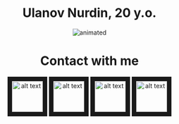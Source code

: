 <div align="center"> <h1> Ulanov Nurdin, 20 y.o. </h1> </div>

<p align="center"> <img src="https://i.pinimg.com/originals/5a/fb/90/5afb902abaca0ea0ad194bd2ca19e628.gif" alt="animated"/> </p>

<div align="center"> <h1> Contact with me </h1> </div>

<div align="center">
    <a href="https://www.linkedin.com/in/smile-bonchichi/">
    <img src="https://thumbs.dreamstime.com/b/linkedin-social-media-icon-logo-vector-element-white-background-social-media-logos-suitable-mobile-apps-web-apps-print-142153162.jpg"
        alt="alt text" width="70" height="70" border="10"/></a>
    <a href="https://www.instagram.com/smile.kun/">
    <img src="https://w7.pngwing.com/pngs/789/603/png-transparent-computer-icons-social-media-logo-social-media-black-thumbnail.png"
        alt="alt text" width="70" height="70" border="10"/></a>
    <a href="https://t.me/Smile_BoNcHiChi">
    <img src="https://w7.pngwing.com/pngs/508/998/png-transparent-telegram-computer-icons-logo-android-angle-triangle-monochrome-thumbnail.png"
        alt="alt text" width="70" height="70" border="10"/></a>
    <a href="https://ulanovnurdin@gmail.com">
    <img src="https://w7.pngwing.com/pngs/838/377/png-transparent-gmail-computer-icons-logo-email-gmail-angle-text-rectangle-thumbnail.png"
        alt="alt text" width="70" height="70" border="10"/></a>
</div>

